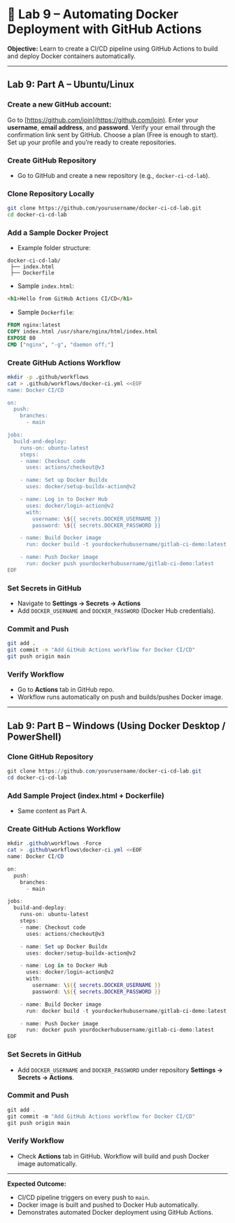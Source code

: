 # 🐳 Lab 9 – Automating Docker Deployment with GitHub Actions

**Objective:** Learn to create a CI/CD pipeline using GitHub Actions to build and deploy Docker containers automatically.

---

## Lab 9: Part A – Ubuntu/Linux

### Create a new GitHub account:

Go to [https://github.com/join](https://github.com/join).
Enter your **username**, **email address**, and **password**.
Verify your email through the confirmation link sent by GitHub.
Choose a plan (Free is enough to start).
Set up your profile and you’re ready to create repositories. 

### Create GitHub Repository

* Go to GitHub and create a new repository (e.g., `docker-ci-cd-lab`).

### Clone Repository Locally

```bash
git clone https://github.com/yourusername/docker-ci-cd-lab.git
cd docker-ci-cd-lab
```

### Add a Sample Docker Project

* Example folder structure:

```
docker-ci-cd-lab/
 ├── index.html
 ├── Dockerfile
```

* Sample `index.html`:

```html
<h1>Hello from GitHub Actions CI/CD</h1>
```

* Sample `Dockerfile`:

```dockerfile
FROM nginx:latest
COPY index.html /usr/share/nginx/html/index.html
EXPOSE 80
CMD ["nginx", "-g", "daemon off;"]
```

### Create GitHub Actions Workflow

```bash
mkdir -p .github/workflows
cat > .github/workflows/docker-ci.yml <<EOF
name: Docker CI/CD

on:
  push:
    branches:
      - main

jobs:
  build-and-deploy:
    runs-on: ubuntu-latest
    steps:
    - name: Checkout code
      uses: actions/checkout@v3

    - name: Set up Docker Buildx
      uses: docker/setup-buildx-action@v2

    - name: Log in to Docker Hub
      uses: docker/login-action@v2
      with:
        username: \${{ secrets.DOCKER_USERNAME }}
        password: \${{ secrets.DOCKER_PASSWORD }}

    - name: Build Docker image
      run: docker build -t yourdockerhubusername/gitlab-ci-demo:latest .

    - name: Push Docker image
      run: docker push yourdockerhubusername/gitlab-ci-demo:latest
EOF
```

### Set Secrets in GitHub

* Navigate to **Settings → Secrets → Actions**
* Add `DOCKER_USERNAME` and `DOCKER_PASSWORD` (Docker Hub credentials).

### Commit and Push

```bash
git add .
git commit -m "Add GitHub Actions workflow for Docker CI/CD"
git push origin main
```

### Verify Workflow

* Go to **Actions** tab in GitHub repo.
* Workflow runs automatically on push and builds/pushes Docker image.

---

## Lab 9: Part B – Windows (Using Docker Desktop / PowerShell)

### Clone GitHub Repository

```powershell
git clone https://github.com/yourusername/docker-ci-cd-lab.git
cd docker-ci-cd-lab
```

### Add Sample Project (index.html + Dockerfile)

* Same content as Part A.

### Create GitHub Actions Workflow

```powershell
mkdir .github\workflows -Force
cat > .github\workflows\docker-ci.yml <<EOF
name: Docker CI/CD

on:
  push:
    branches:
      - main

jobs:
  build-and-deploy:
    runs-on: ubuntu-latest
    steps:
    - name: Checkout code
      uses: actions/checkout@v3

    - name: Set up Docker Buildx
      uses: docker/setup-buildx-action@v2

    - name: Log in to Docker Hub
      uses: docker/login-action@v2
      with:
        username: \${{ secrets.DOCKER_USERNAME }}
        password: \${{ secrets.DOCKER_PASSWORD }}

    - name: Build Docker image
      run: docker build -t yourdockerhubusername/gitlab-ci-demo:latest .

    - name: Push Docker image
      run: docker push yourdockerhubusername/gitlab-ci-demo:latest
EOF
```

### Set Secrets in GitHub

* Add `DOCKER_USERNAME` and `DOCKER_PASSWORD` under repository **Settings → Secrets → Actions**.

### Commit and Push

```powershell
git add .
git commit -m "Add GitHub Actions workflow for Docker CI/CD"
git push origin main
```

### Verify Workflow

* Check **Actions** tab in GitHub. Workflow will build and push Docker image automatically.

---

**Expected Outcome:**

* CI/CD pipeline triggers on every push to `main`.
* Docker image is built and pushed to Docker Hub automatically.
* Demonstrates automated Docker deployment using GitHub Actions.

